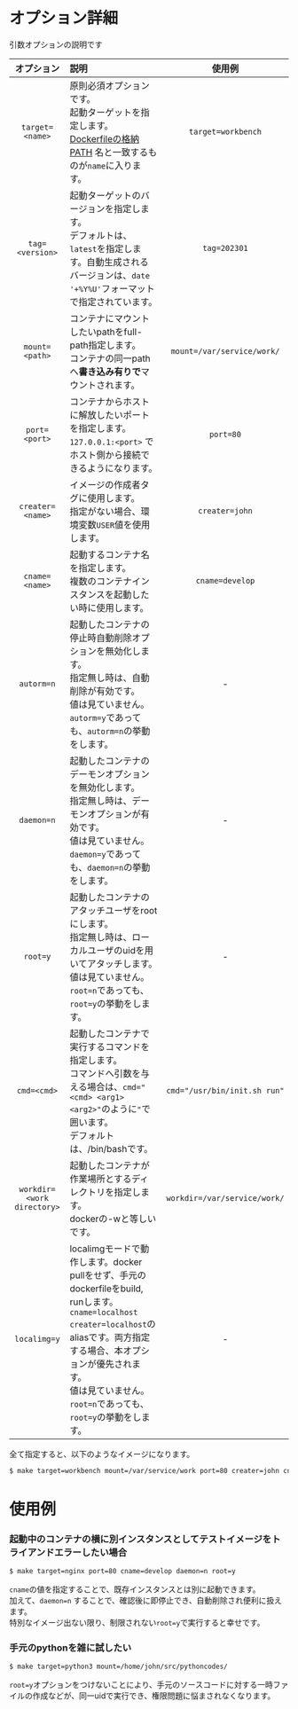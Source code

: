 オプション詳細
===

引数オプションの説明です  

|オプション|説明|使用例|
|:---:|:---|:---:|
|`target=<name>`|原則必須オプションです。<br> 起動ターゲットを指定します。<br> [Dockerfileの格納PATH](../dockerfiles/) 名と一致するものが`name`に入ります。|`target=workbench`|
|`tag=<version>`|起動ターゲットのバージョンを指定します。<br>デフォルトは、`latest`を指定します。自動生成されるバージョンは、`date '+%Y%U'`フォーマットで指定されています。|`tag=202301`|
|`mount=<path>`|コンテナにマウントしたいpathをfull-path指定します。<br> コンテナの同一pathへ**書き込み有りで**マウントされます。|`mount=/var/service/work/`|
|`port=<port>`|コンテナからホストに解放したいポートを指定します。<br> `127.0.0.1:<port>` でホスト側から接続できるようになります。|`port=80`|
|`creater=<name>`|イメージの作成者タグに使用します。<br> 指定がない場合、環境変数`USER`値を使用します。|`creater=john`|
|`cname=<name>`|起動するコンテナ名を指定します。<br> 複数のコンテナインスタンスを起動したい時に使用します。|`cname=develop`|
|`autorm=n`|起動したコンテナの停止時自動削除オプションを無効化します。<br> 指定無し時は、自動削除が有効です。<br>値は見ていません。`autorm=y`であっても、`autorm=n`の挙動をします。|-|
|`daemon=n`|起動したコンテナのデーモンオプションを無効化します。<br> 指定無し時は、デーモンオプションが有効です。<br>値は見ていません。`daemon=y`であっても、`daemon=n`の挙動をします。|-|
|`root=y`|起動したコンテナのアタッチユーザをrootにします。<br> 指定無し時は、ローカルユーザのuidを用いてアタッチします。<br>値は見ていません。`root=n`であっても、`root=y`の挙動をします。|-|
|`cmd=<cmd>`|起動したコンテナで実行するコマンドを指定します。<br>コマンドへ引数を与える場合は、`cmd="<cmd> <arg1> <arg2>"`のように`"`で囲います。<br>デフォルトは、/bin/bashです。|`cmd="/usr/bin/init.sh run"`|
|`workdir=<work directory>`|起動したコンテナが作業場所とするディレクトリを指定します。<br>dockerの-wと等しいです。|`workdir=/var/service/work/`|
|`localimg=y`|localimgモードで動作します。docker pullをせず、手元のdockerfileをbuild, runします。<br>`cname=localhost creater=localhost`のaliasです。両方指定する場合、本オプションが優先されます。<br>値は見ていません。`root=n`であっても、`root=y`の挙動をします。|-|

全て指定すると、以下のようなイメージになります。  
```bash
$ make target=workbench mount=/var/service/work port=80 creater=john cname=develop autorm=n daemon=n root=y workdir=/var/service/work cmd="/usr/bin/init.sh run"
```

# 使用例

### 起動中のコンテナの横に別インスタンスとしてテストイメージをトライアンドエラーしたい場合
```bash
$ make target=nginx port=80 cname=develop daemon=n root=y
```

`cname`の値を指定することで、既存インスタンスとは別に起動できます。  
加えて、`daemon=n` することで、確認後に即停止でき、自動削除され便利に扱えます。  
特別なイメージ出ない限り、制限されない`root=y`で実行すると幸せです。  


### 手元のpythonを雑に試したい
```bash
$ make target=python3 mount=/home/john/src/pythoncodes/
```

`root=y`オプションをつけないことにより、手元のソースコードに対する一時ファイルの作成などが、同一uidで実行でき、権限問題に悩まされなくなります。  
